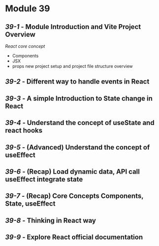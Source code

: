 # Module 39

## _39-1_ - Module Introduction and Vite Project Overview

_React core concept_

- Components
- JSX
- props
  new project setup and project file structure overview

## _39-2_ - Different way to handle events in React

## _39-3_ - A simple Introduction to State change in React

## _39-4_ - Understand the concept of useState and react hooks

## _39-5_ - (Advanced) Understand the concept of useEffect

## _39-6_ - (Recap) Load dynamic data, API call useEffect integrate state

## _39-7_ - (Recap) Core Concepts Components, State, useEffect

## _39-8_ - Thinking in React way

## _39-9_ - Explore React official documentation
